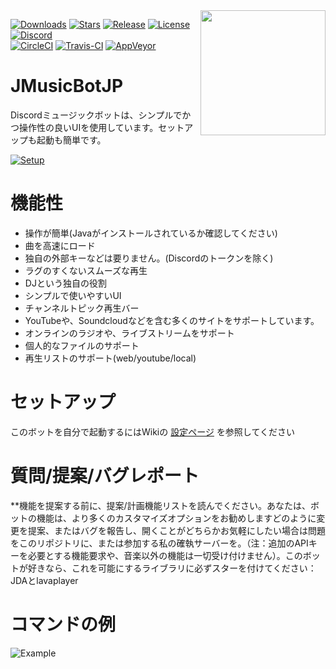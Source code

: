 <img align="right" src="https://i.imgur.com/zrE80HY.png" height="200" width="200">

[![Downloads](https://img.shields.io/github/downloads/jagrosh/MusicBot/total.svg)](https://github.com/jagrosh/MusicBot/releases/latest)
[![Stars](https://img.shields.io/github/stars/jagrosh/MusicBot.svg)](https://github.com/jagrosh/MusicBot/stargazers)
[![Release](https://img.shields.io/github/release/jagrosh/MusicBot.svg)](https://github.com/jagrosh/MusicBot/releases/latest)
[![License](https://img.shields.io/github/license/jagrosh/MusicBot.svg)](https://github.com/Cosgy-Dev/MusicBot/blob/master/LICENSE)
[![Discord](https://discordapp.com/api/guilds/147698382092238848/widget.png)](https://discord.gg/0p9LSGoRLu6Pet0k)<br>
[![CircleCI](https://img.shields.io/circleci/project/github/Cosgy-Dev/MusicBot/master.svg)](https://circleci.com/gh/Cosgy-Dev/MusicBot)
[![Travis-CI](https://travis-ci.com/jagrosh/MusicBot.svg?branch=master)](https://travis-ci.com/Cosgy-Dev/MusicBot)
[![AppVeyor](https://ci.appveyor.com/api/projects/status/gdu6nyte5psj6xfk/branch/master?svg=true)](https://ci.appveyor.com/project/Cosgy-Dev/musicbot/branch/master)

# JMusicBotJP
Discordミュージックボットは、シンプルでかつ操作性の良いUIを使用しています。セットアップも起動も簡単です。

[![Setup](http://i.imgur.com/VvXYp5j.png)](https://github.com/jagrosh/MusicBot/wiki/Setup)

# 機能性
* 操作が簡単(Javaがインストールされているか確認してください)
* 曲を高速にロード
* 独自の外部キーなどは要りません。(Discordのトークンを除く)
* ラグのすくないスムーズな再生
* DJという独自の役割
* シンプルで使いやすいUI
* チャンネルトピック再生バー
* YouTubeや、Soundcloudなどを含む多くのサイトをサポートしています。
* オンラインのラジオや、ライブストリームをサポート
* 個人的なファイルのサポート
* 再生リストのサポート(web/youtube/local)

# セットアップ
このボットを自分で起動するにはWikiの [設定ページ](https://github.com/jagrosh/MusicBot/wiki/Setup) を参照してください

# 質問/提案/バグレポート
**機能を提案する前に、提案/計画機能リストを読んでください。あなたは、ボットの機能は、より多くのカスタマイズオプションをお勧めしますどのように変更を提案、またはバグを報告し、開くことがどちらかお気軽にしたい場合は問題をこのリポジトリに、または参加する私の確執サーバーを。（注：追加のAPIキーを必要とする機能要求や、音楽以外の機能は一切受け付けません）。このボットが好きなら、これを可能にするライブラリに必ずスターを付けてください：JDAとlavaplayer

# コマンドの例
![Example](https://i.imgur.com/tevrtKt.png)

